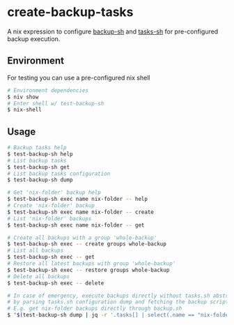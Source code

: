 # create-backup-tasks

A nix expression to configure [backup-sh](https://github.com/kshaa/backup-sh) and [tasks-sh](https://github.com/kshaa/tasks-sh)
for pre-configured backup execution.

## Environment
For testing you can use a pre-configured nix shell
```bash
# Environment dependencies
$ niv show
# Enter shell w/ test-backup-sh
$ nix-shell
```

## Usage
```bash
# Backup tasks help
$ test-backup-sh help
# List backup tasks
$ test-backup-sh get
# List backup tasks configuration
$ test-backup-sh dump

# Get 'nix-folder' backup help
$ test-backup-sh exec name nix-folder -- help
# Create 'nix-folder' backup
$ test-backup-sh exec name nix-folder -- create
# List 'nix-folder' backups
$ test-backup-sh exec name nix-folder -- get

# Create all backups with a group 'whole-backup'
$ test-backup-sh exec -- create groups whole-backup
# List all backups
$ test-backup-sh exec -- get
# Restore all latest backups with group 'whole-backup'
$ test-backup-sh exec -- restore groups whole-backup
# Delete all backups
$ test-backup-sh exec -- delete

# In case of emergency, execute backups directly without tasks.sh abstraction
# by parsing tasks.sh configuration dump and fetching the backup script
# E.g. get nix-folder backups directly through backup.sh
$ "$(test-backup-sh dump | jq -r '.tasks[] | select(.name == "nix-folder") | .task')" get
```
